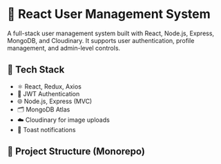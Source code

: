 # 👥 React User Management System

A full-stack user management system built with React, Node.js, Express, MongoDB, and Cloudinary. It supports user authentication, profile management, and admin-level controls.

## 🧪 Tech Stack

- ⚛️ React, Redux, Axios
- 🔐 JWT Authentication
- 🌐 Node.js, Express (MVC)
- 🗂️ MongoDB Atlas
- ☁️ Cloudinary for image uploads
- 🔔 Toast notifications

## 📁 Project Structure (Monorepo)

